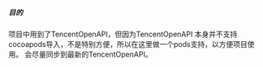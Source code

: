 ##### 目的
项目中用到了TencentOpenAPI，但因为TencentOpenAPI 本身并不支持cocoapods导入，不是特别方便，所以在这里做一个pods支持，以方便项目使用。
会尽量同步到最新的TencentOpenAPI。
